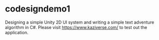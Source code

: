 # codesigndemo1
Designing a simple Unity 2D UI system and writing a simple text adventure algorithm in C#.
Please visit https://www.kaziverse.com/ to test out the application.
